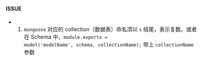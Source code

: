 #### ISSUE
  - 1. <code>mongoose</code> 对应的 collection（数据表）命名须以 <code>s</code> 结尾，表示复数。或者在 Schema 中，<code>module.exports = model('modelName', schema, collectionName);</code> 带上 <code>collectionName</code> 参数
  